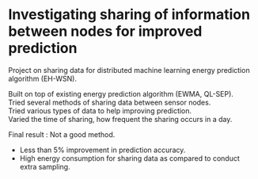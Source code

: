 # Investigating sharing of information between nodes for improved prediction
Project on sharing data for distributed machine learning energy prediction algorithm (EH-WSN).

Built on top of existing energy prediction algorithm (EWMA, QL-SEP).  
Tried several methods of sharing data between sensor nodes.  
Tried various types of data to help improving prediction.  
Varied the time of sharing, how frequent the sharing occurs in a day.


Final result : Not a good method. 
- Less than 5% improvement in prediction accuracy. 
- High energy consumption for sharing data as compared to conduct extra sampling.
